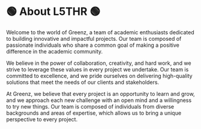 # 🟢 About L5THR 🟢
Welcome to the world of Greenz, a team of academic enthusiasts dedicated to building innovative and impactful projects. Our team is composed of passionate individuals who share a common goal of making a positive difference in the academic community.

We believe in the power of collaboration, creativity, and hard work, and we strive to leverage these values in every project we undertake. Our team is committed to excellence, and we pride ourselves on delivering high-quality solutions that meet the needs of our clients and stakeholders.

At Greenz, we believe that every project is an opportunity to learn and grow, and we approach each new challenge with an open mind and a willingness to try new things. Our team is composed of individuals from diverse backgrounds and areas of expertise, which allows us to bring a unique perspective to every project.
